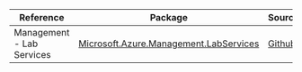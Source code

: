 | Reference | Package | Source |
|---|---|---|
|Management - Lab Services|[Microsoft.Azure.Management.LabServices](https://www.nuget.org/packages/Microsoft.Azure.Management.LabServices)|[Github](https://github.com/Azure/azure-sdk-for-net)|
